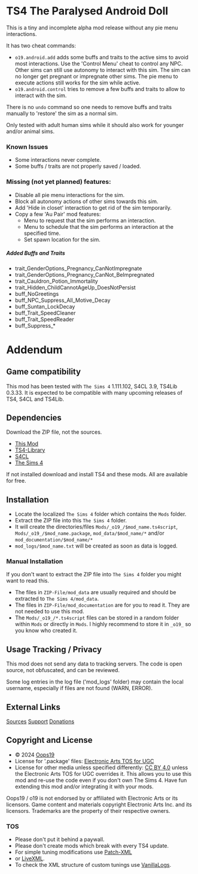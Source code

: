 # TS4 The Paralysed Android Doll
This is a tiny and incomplete alpha mod release without any pie menu interactions.

It has two cheat commands:
* `o19.android.add` adds some buffs and traits to the active sims to avoid most interactions. Use the 'Control Menu' cheat to control any NPC.
Other sims can still use autonomy to interact with this sim.
The sim can no longer get pregnant or impregnate other sims. The pie menu to execute actions still works for the sim while active.
* `o19.android.control` tries to remove a few buffs and traits to allow to interact with the sim.

There is no `undo` command so one needs to remove buffs and traits manually to 'restore' the sim as a normal sim.

Only tested with adult human sims while it should also work for younger and/or animal sims.

### Known Issues
* Some interactions never complete.
* Some buffs / traits are not properly saved / loaded.

### Missing (not yet planned) features:
* Disable all pie menu interactions for the sim.
* Block all autonomy actions of other sims towards this sim.
* Add 'Hide in closet' interaction to get rid of the sim temporarily.
* Copy a few 'Au Pair' mod features:
  * Menu to request that the sim performs an interaction.
  * Menu to schedule that the sim performs an interaction at the specified time.
  * Set spawn location for the sim.

##### Added Buffs and Traits
* trait_GenderOptions_Pregnancy_CanNotImpregnate
* trait_GenderOptions_Pregnancy_CanNot_BeImpregnated
* trait_Cauldron_Potion_Immortality
* trait_Hidden_ChildCannotAgeUp_DoesNotPersist
* buff_NoGreetings
* buff_NPC_Suppress_All_Motive_Decay
* buff_Suntan_LockDecay
* buff_Trait_SpeedCleaner
* buff_Trait_SpeedReader
* buff_Suppress_*


# Addendum

## Game compatibility
This mod has been tested with `The Sims 4` 1.111.102, S4CL 3.9, TS4Lib 0.3.33.
It is expected to be compatible with many upcoming releases of TS4, S4CL and TS4Lib.

## Dependencies
Download the ZIP file, not the sources.
* [This Mod](../../releases/latest)
* [TS4-Library](https://github.com/Oops19/TS4-Library/releases/latest)
* [S4CL](https://github.com/ColonolNutty/Sims4CommunityLibrary/releases/latest)
* [The Sims 4](https://www.ea.com/games/the-sims/the-sims-4)

If not installed download and install TS4 and these mods.
All are available for free.

## Installation
* Locate the localized `The Sims 4` folder which contains the `Mods` folder.
* Extract the ZIP file into this `The Sims 4` folder.
* It will create the directories/files `Mods/_o19_/$mod_name.ts4script`, `Mods/_o19_/$mod_name.package`, `mod_data/$mod_name/*` and/or `mod_documentation/$mod_name/*`
* `mod_logs/$mod_name.txt` will be created as soon as data is logged.

### Manual Installation
If you don't want to extract the ZIP file into `The Sims 4` folder you might want to read this. 
* The files in `ZIP-File/mod_data` are usually required and should be extracted to `The Sims 4/mod_data`.
* The files in `ZIP-File/mod_documentation` are for you to read it. They are not needed to use this mod.
* The `Mods/_o19_/*.ts4script` files can be stored in a random folder within `Mods` or directly in `Mods`. I highly recommend to store it in `_o19_` so you know who created it.

## Usage Tracking / Privacy
This mod does not send any data to tracking servers. The code is open source, not obfuscated, and can be reviewed.

Some log entries in the log file ('mod_logs' folder) may contain the local username, especially if files are not found (WARN, ERROR).

## External Links
[Sources](https://github.com/Oops19/)
[Support](https://discord.gg/d8X9aQ3jbm)
[Donations](https://www.patreon.com/o19)

## Copyright and License
* © 2024 [Oops19](https://github.com/Oops19)
* License for '.package' files: [Electronic Arts TOS for UGC](https://tos.ea.com/legalapp/WEBTERMS/US/en/PC/)  
* License for other media unless specified differently: [CC BY 4.0](https://creativecommons.org/licenses/by/4.0/) unless the Electronic Arts TOS for UGC overrides it.
This allows you to use this mod and re-use the code even if you don't own The Sims 4.
Have fun extending this mod and/or integrating it with your mods.

Oops19 / o19 is not endorsed by or affiliated with Electronic Arts or its licensors.
Game content and materials copyright Electronic Arts Inc. and its licensors. 
Trademarks are the property of their respective owners.

### TOS
* Please don't put it behind a paywall.
* Please don't create mods which break with every TS4 update.
* For simple tuning modifications use [Patch-XML](https://github.com/Oops19/TS4-PatchXML) 
* or [LiveXML](https://github.com/Oops19/TS4-LiveXML).
* To check the XML structure of custom tunings use [VanillaLogs](https://github.com/Oops19/TS4-VanillaLogs).
